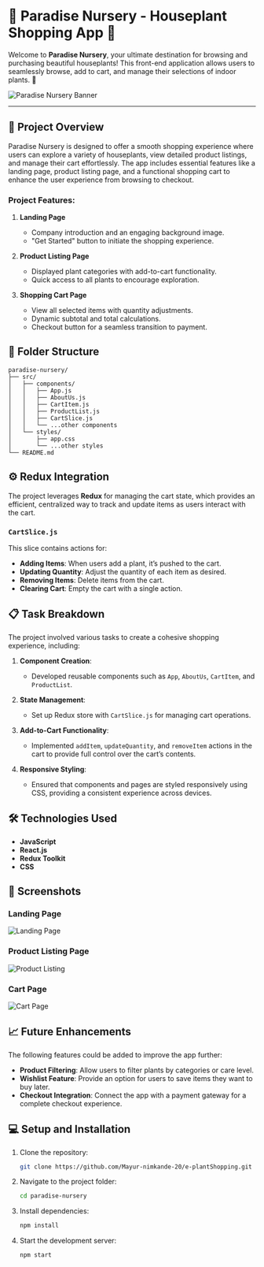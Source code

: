 
# 🌿 Paradise Nursery - Houseplant Shopping App 🌿

Welcome to **Paradise Nursery**, your ultimate destination for browsing and purchasing beautiful houseplants! This front-end application allows users to seamlessly browse, add to cart, and manage their selections of indoor plants. 🌱

![Paradise Nursery Banner](./assets/banner.jpg)

---

## 🚀 Project Overview

Paradise Nursery is designed to offer a smooth shopping experience where users can explore a variety of houseplants, view detailed product listings, and manage their cart effortlessly. The app includes essential features like a landing page, product listing page, and a functional shopping cart to enhance the user experience from browsing to checkout.

### Project Features:

1. **Landing Page**
   - Company introduction and an engaging background image.
   - "Get Started" button to initiate the shopping experience.

2. **Product Listing Page**
   - Displayed plant categories with add-to-cart functionality.
   - Quick access to all plants to encourage exploration.

3. **Shopping Cart Page**
   - View all selected items with quantity adjustments.
   - Dynamic subtotal and total calculations.
   - Checkout button for a seamless transition to payment.

## 📂 Folder Structure

```
paradise-nursery/
├── src/
│   ├── components/
│   │   ├── App.js
│   │   ├── AboutUs.js
│   │   ├── CartItem.js
│   │   ├── ProductList.js
│   │   ├── CartSlice.js
│   │   └── ...other components
│   └── styles/
│       ├── app.css
│       └── ...other styles
└── README.md

```

## ⚙️ Redux Integration

The project leverages **Redux** for managing the cart state, which provides an efficient, centralized way to track and update items as users interact with the cart.

### `CartSlice.js`

This slice contains actions for:
- **Adding Items**: When users add a plant, it’s pushed to the cart.
- **Updating Quantity**: Adjust the quantity of each item as desired.
- **Removing Items**: Delete items from the cart.
- **Clearing Cart**: Empty the cart with a single action.

## 📋 Task Breakdown

The project involved various tasks to create a cohesive shopping experience, including:

1. **Component Creation**:
   - Developed reusable components such as `App`, `AboutUs`, `CartItem`, and `ProductList`.

2. **State Management**:
   - Set up Redux store with `CartSlice.js` for managing cart operations.

3. **Add-to-Cart Functionality**:
   - Implemented `addItem`, `updateQuantity`, and `removeItem` actions in the cart to provide full control over the cart’s contents.

4. **Responsive Styling**:
   - Ensured that components and pages are styled responsively using CSS, providing a consistent experience across devices.

## 🛠️ Technologies Used

- **JavaScript**
- **React.js**
- **Redux Toolkit**
- **CSS**
  
## 📸 Screenshots

### Landing Page
![Landing Page](./assets/banner.png)

### Product Listing Page
![Product Listing](./assets/plant_list.png)

### Cart Page
![Cart Page](./assets/cart.png)

## 📈 Future Enhancements

The following features could be added to improve the app further:
- **Product Filtering**: Allow users to filter plants by categories or care level.
- **Wishlist Feature**: Provide an option for users to save items they want to buy later.
- **Checkout Integration**: Connect the app with a payment gateway for a complete checkout experience.

## 💻 Setup and Installation

1. Clone the repository:
   ```bash
   git clone https://github.com/Mayur-nimkande-20/e-plantShopping.git
   ```
2. Navigate to the project folder:
   ```bash
   cd paradise-nursery
   ```
3. Install dependencies:
   ```bash
   npm install
   ```
4. Start the development server:
   ```bash
   npm start
   ```


